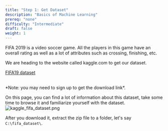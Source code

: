 ```yaml
---
title: "Step 1: Get Dataset"
description: "Basics of Machine Learning"
prereq: "none"
difficulty: "Intermediate"
draft: false
weight: 1
---
```


FIFA 2019 is a video soccer game. All the players in this game have an overall rating as well as a lot of attributes such as crossing, finishing, etc. 

We are heading to the website called kaggle.com to get our dataset.

[FIFA19 dataset](https://www.kaggle.com/karangadiya/fifa19/)

<br>
 *Note: you may need to sign up to get the download link*.
<br>

On this page, you can find a lot of information about this dataset, take some time to browse it and familiarize yourself with the dataset.
![kaggle_fifa_dataset.png](../images/kaggle_fifa_dataset.png)

After you download it, extract the zip file to a folder, let's say `C:\fifa_dataset\`.
